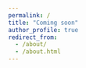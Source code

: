 ```yaml
---
permalink: /
title: "Coming soon"
author_profile: true
redirect_from: 
  - /about/
  - /about.html
---
```



